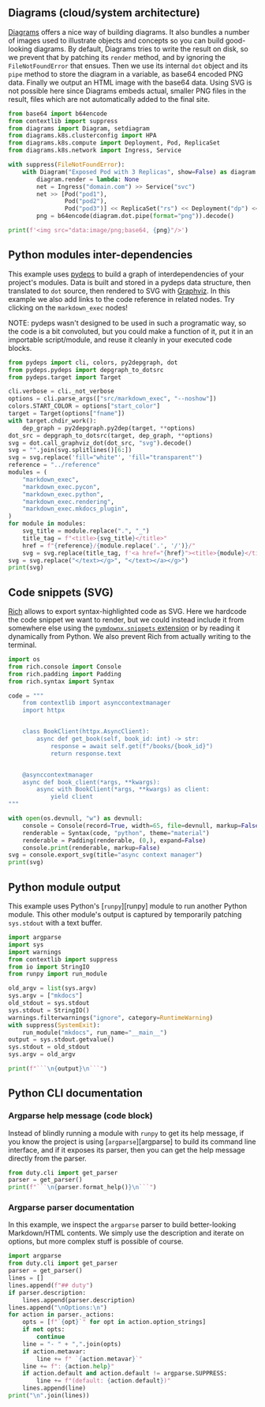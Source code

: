 ## Diagrams (cloud/system architecture)

[Diagrams](https://github.com/mingrammer/diagrams) offers a nice way of building
diagrams. It also bundles a number of images used to illustrate objects and concepts
so you can build good-looking diagrams. By default, Diagrams tries to write
the result on disk, so we prevent that by patching its `render` method,
and by ignoring the `FileNotFoundError` that ensues. Then we use its internal
`dot` object and its `pipe` method to store the diagram in a variable,
as base64 encoded PNG data. Finally we output an HTML image with the base64 data.
Using SVG is not possible here since Diagrams embeds actual, smaller PNG files
in the result, files which are not automatically added to the final site.

```python exec="true" html="true" source="tabbed-right" title="Diagrams"
from base64 import b64encode
from contextlib import suppress
from diagrams import Diagram, setdiagram
from diagrams.k8s.clusterconfig import HPA
from diagrams.k8s.compute import Deployment, Pod, ReplicaSet
from diagrams.k8s.network import Ingress, Service

with suppress(FileNotFoundError):
    with Diagram("Exposed Pod with 3 Replicas", show=False) as diagram:
        diagram.render = lambda: None
        net = Ingress("domain.com") >> Service("svc")
        net >> [Pod("pod1"),
                Pod("pod2"),
                Pod("pod3")] << ReplicaSet("rs") << Deployment("dp") << HPA("hpa")
        png = b64encode(diagram.dot.pipe(format="png")).decode()

print(f'<img src="data:image/png;base64, {png}"/>')
```

## Python modules inter-dependencies

This example uses [pydeps](https://github.com/thebjorn/pydeps) to build a graph
of interdependencies of your project's modules. Data is built and stored
in a pydeps data structure, then translated to `dot` source, then rendered to SVG
with [Graphviz](https://graphviz.org/). In this example we also add links
to the code reference in related nodes. Try clicking on the `markdown_exec` nodes!

NOTE: pydeps wasn't designed to be used in such a programatic way,
so the code is a bit convoluted, but you could make a function of it,
put it in an importable script/module, and reuse it cleanly in your executed
code blocks.

```python exec="true" html="true" source="tabbed-right" title="pydeps module dependencies graph"
from pydeps import cli, colors, py2depgraph, dot
from pydeps.pydeps import depgraph_to_dotsrc
from pydeps.target import Target

cli.verbose = cli._not_verbose
options = cli.parse_args(["src/markdown_exec", "--noshow"])
colors.START_COLOR = options["start_color"]
target = Target(options["fname"])
with target.chdir_work():
    dep_graph = py2depgraph.py2dep(target, **options)
dot_src = depgraph_to_dotsrc(target, dep_graph, **options)
svg = dot.call_graphviz_dot(dot_src, "svg").decode()
svg = "".join(svg.splitlines()[6:])
svg = svg.replace('fill="white"', 'fill="transparent"')
reference = "../reference"
modules = (
    "markdown_exec",
    "markdown_exec.pycon",
    "markdown_exec.python",
    "markdown_exec.rendering",
    "markdown_exec.mkdocs_plugin",
)
for module in modules:
    svg_title = module.replace(".", "_")
    title_tag = f"<title>{svg_title}</title>"
    href = f"{reference}/{module.replace('.', '/')}/"
    svg = svg.replace(title_tag, f'<a href="{href}"><title>{module}</title>')
svg = svg.replace("</text></g>", "</text></a></g>")
print(svg)
```

## Code snippets (SVG)

[Rich](https://github.com/Textualize/rich) allows to export syntax-highlighted code as SVG.
Here we hardcode the code snippet we want to render, but we could instead include it
from somewhere else using the
[`pymdownx.snippets` extension](https://facelessuser.github.io/pymdown-extensions/extensions/snippets/)
or by reading it dynamically from Python.
We also prevent Rich from actually writing to the terminal.

```python exec="true" html="true" source="tabbed-right" title="Rich SVG code snippet"
import os
from rich.console import Console
from rich.padding import Padding
from rich.syntax import Syntax

code = """
    from contextlib import asynccontextmanager
    import httpx


    class BookClient(httpx.AsyncClient):
        async def get_book(self, book_id: int) -> str:
            response = await self.get(f"/books/{book_id}")
            return response.text


    @asynccontextmanager
    async def book_client(*args, **kwargs):
        async with BookClient(*args, **kwargs) as client:
            yield client
"""

with open(os.devnull, "w") as devnull:
    console = Console(record=True, width=65, file=devnull, markup=False)
    renderable = Syntax(code, "python", theme="material")
    renderable = Padding(renderable, (0,), expand=False)
    console.print(renderable, markup=False)
svg = console.export_svg(title="async context manager")
print(svg)
```

## Python module output

This example uses Python's [`runpy`][runpy] module to run another
Python module. This other module's output is captured by temporarily
patching `sys.stdout` with a text buffer. 

```python exec="true" source="tabbed-right" title="runpy and script/module output"
import argparse
import sys
import warnings
from contextlib import suppress
from io import StringIO
from runpy import run_module

old_argv = list(sys.argv)
sys.argv = ["mkdocs"]
old_stdout = sys.stdout
sys.stdout = StringIO()
warnings.filterwarnings("ignore", category=RuntimeWarning) 
with suppress(SystemExit):
    run_module("mkdocs", run_name="__main__")
output = sys.stdout.getvalue()
sys.stdout = old_stdout
sys.argv = old_argv

print(f"```\n{output}\n```")
```

## Python CLI documentation

### Argparse help message (code block)

Instead of blindly running a module with `runpy` to get its help message,
if you know the project is using [`argparse`][argparse] to build its command line
interface, and if it exposes its parser, then you can get the help message
directly from the parser.

```python exec="true" source="tabbed-right" title="argparse parser help message"
from duty.cli import get_parser
parser = get_parser()
print(f"```\n{parser.format_help()}\n```")
```

### Argparse parser documentation

In this example, we inspect the `argparse` parser to build better-looking
Markdown/HTML contents. We simply use the description and iterate on options,
but more complex stuff is possible of course.

```python exec="true" source="tabbed-right" title="CLI help using argparse parser"
import argparse
from duty.cli import get_parser
parser = get_parser()
lines = []
lines.append(f"## duty")
if parser.description:
    lines.append(parser.description)
lines.append("\nOptions:\n")
for action in parser._actions:
    opts = [f"`{opt}`" for opt in action.option_strings]
    if not opts:
        continue
    line = "- " + ",".join(opts)
    if action.metavar:
        line += f" `{action.metavar}`"
    line += f": {action.help}"
    if action.default and action.default != argparse.SUPPRESS:
        line += f"(default: {action.default})"
    lines.append(line)
print("\n".join(lines))
```
